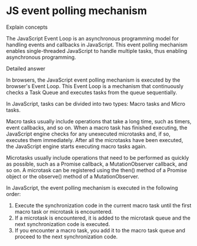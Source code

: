 # JS event polling mechanism

Explain concepts

The JavaScript Event Loop is an asynchronous programming model for handling events and callbacks in JavaScript. This event polling mechanism enables single-threaded JavaScript to handle multiple tasks, thus enabling asynchronous programming.

Detailed answer

In browsers, the JavaScript event polling mechanism is executed by the browser's Event Loop. This Event Loop is a mechanism that continuously checks a Task Queue and executes tasks from the queue sequentially.

In JavaScript, tasks can be divided into two types: Macro tasks and Micro tasks.

Macro tasks usually include operations that take a long time, such as timers, event callbacks, and so on. When a macro task has finished executing, the JavaScript engine checks for any unexecuted microtasks and, if so, executes them immediately. After all the microtasks have been executed, the JavaScript engine starts executing macro tasks again.

Microtasks usually include operations that need to be performed as quickly as possible, such as a Promise callback, a MutationObserver callback, and so on. A microtask can be registered using the then() method of a Promise object or the observe() method of a MutationObserver.

In JavaScript, the event polling mechanism is executed in the following order:

1. Execute the synchronization code in the current macro task until the first macro task or microtask is encountered.
2. If a microtask is encountered, it is added to the microtask queue and the next synchronization code is executed.
3. If you encounter a macro task, you add it to the macro task queue and proceed to the next synchronization code.